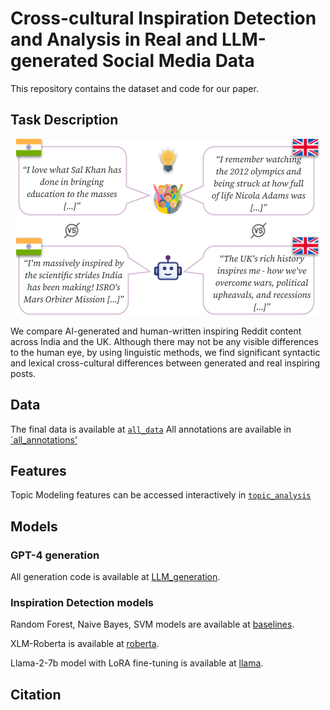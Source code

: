 Cross-cultural Inspiration Detection and Analysis in Real and LLM-generated Social Media Data
=================================================================================

This repository contains the dataset and code for our paper.

## Task Description

[//]: # (![img/main_idea.png]&#40;img/main_idea.png&#41;)

<p align="center" width="100%">
    <img src="img/main_idea.png">
</p>

We compare AI-generated and human-written inspiring Reddit content across India and the UK. 
Although there may not be any visible differences to the human eye, by using 
linguistic methods, we find significant syntactic and lexical cross-cultural differences 
between generated and real inspiring posts.

## Data

The final data is available at [`all_data`](data/all_data.csv)
All annotations are available in [`all_annotations'](data)

## Features

Topic Modeling features can be accessed interactively in [`topic_analysis`](topic_analysis)

## Models

### GPT-4 generation
All generation code is available at [LLM_generation](LLM_generation.py).

### Inspiration Detection models
Random Forest, Naive Bayes, SVM models are available at [baselines](baselines.ipynb).

XLM-Roberta is available at [roberta](xlm_roberta_multilabel.ipynb).

Llama-2-7b model with LoRA fine-tuning is available at [llama](llama.ipynb).

## Citation

```bibtex

```

